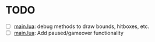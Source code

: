 # TODO
- [ ] [main.lua](main.lua#L133): debug methods to draw bounds, hitboxes, etc.
- [ ] [main.lua](main.lua#L175): Add paused/gameover functionality
